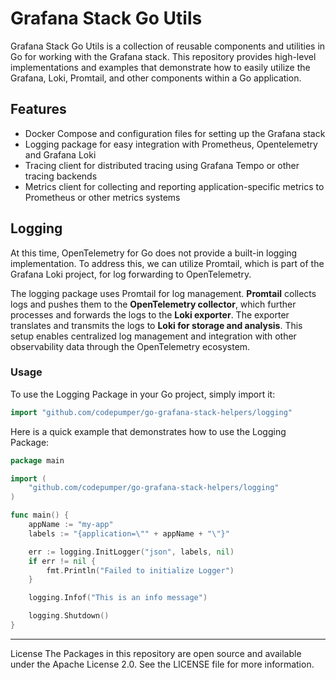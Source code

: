 # Grafana Stack Go Utils

Grafana Stack Go Utils is a collection of reusable components and utilities in Go for working with the Grafana stack. This repository provides high-level implementations and examples that demonstrate how to easily utilize the Grafana, Loki, Promtail, and other components within a Go application.

## Features

- Docker Compose and configuration files for setting up the Grafana stack
- Logging package for easy integration with Prometheus, Opentelemetry and Grafana Loki
- Tracing client for distributed tracing using Grafana Tempo or other tracing backends
- Metrics client for collecting and reporting application-specific metrics to Prometheus or other metrics systems

## Logging

At this time, OpenTelemetry for Go does not provide a built-in logging implementation. To address this, we can utilize Promtail, which is part of the Grafana Loki project, for log forwarding to OpenTelemetry.

The logging package uses Promtail for log management. **Promtail** collects logs and pushes them to the **OpenTelemetry collector**, which further processes and forwards the logs to the **Loki exporter**. The exporter translates and transmits the logs to **Loki for storage and analysis**. This setup enables centralized log management and integration with other observability data through the OpenTelemetry ecosystem.

### Usage

To use the Logging Package in your Go project, simply import it:

```go
import "github.com/codepumper/go-grafana-stack-helpers/logging"
```

Here is a quick example that demonstrates how to use the Logging Package:

```go
package main

import (
	"github.com/codepumper/go-grafana-stack-helpers/logging"
)

func main() {
    appName := "my-app"
	labels := "{application=\"" + appName + "\"}"

	err := logging.InitLogger("json", labels, nil)
	if err != nil {
		fmt.Println("Failed to initialize Logger")
	}

	logging.Infof("This is an info message")

    logging.Shutdown()
}

```


---

License
The Packages in this repository are open source and available under the Apache License 2.0. See the LICENSE file for more information.



